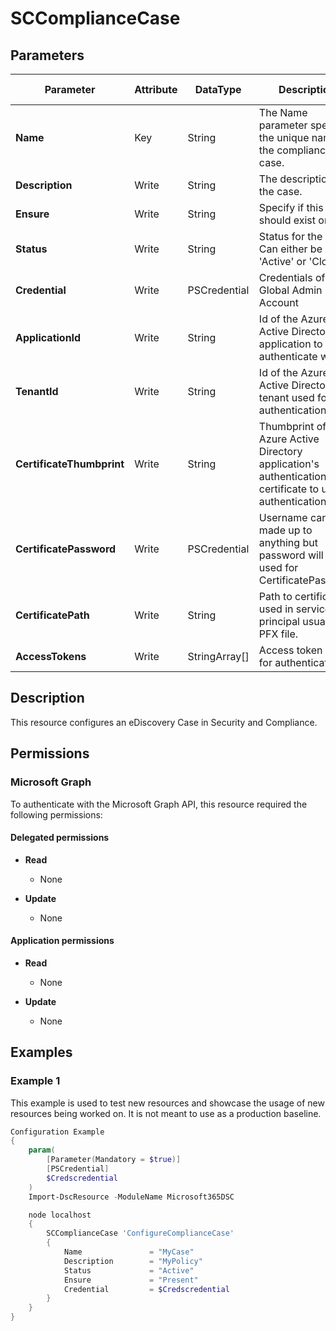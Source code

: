 ﻿# SCComplianceCase

## Parameters

| Parameter | Attribute | DataType | Description | Allowed Values |
| --- | --- | --- | --- | --- |
| **Name** | Key | String | The Name parameter specifies the unique name of the compliance case. | |
| **Description** | Write | String | The description of the case. | |
| **Ensure** | Write | String | Specify if this case should exist or not. | `Present`, `Absent` |
| **Status** | Write | String | Status for the case. Can either be 'Active' or 'Closed' | `Active`, `Closed` |
| **Credential** | Write | PSCredential | Credentials of the Global Admin Account | |
| **ApplicationId** | Write | String | Id of the Azure Active Directory application to authenticate with. | |
| **TenantId** | Write | String | Id of the Azure Active Directory tenant used for authentication. | |
| **CertificateThumbprint** | Write | String | Thumbprint of the Azure Active Directory application's authentication certificate to use for authentication. | |
| **CertificatePassword** | Write | PSCredential | Username can be made up to anything but password will be used for CertificatePassword | |
| **CertificatePath** | Write | String | Path to certificate used in service principal usually a PFX file. | |
| **AccessTokens** | Write | StringArray[] | Access token used for authentication. | |

## Description

This resource configures an eDiscovery Case in Security and Compliance.

## Permissions

### Microsoft Graph

To authenticate with the Microsoft Graph API, this resource required the following permissions:

#### Delegated permissions

- **Read**

    - None

- **Update**

    - None

#### Application permissions

- **Read**

    - None

- **Update**

    - None

## Examples

### Example 1

This example is used to test new resources and showcase the usage of new resources being worked on.
It is not meant to use as a production baseline.

```powershell
Configuration Example
{
    param(
        [Parameter(Mandatory = $true)]
        [PSCredential]
        $Credscredential
    )
    Import-DscResource -ModuleName Microsoft365DSC

    node localhost
    {
        SCComplianceCase 'ConfigureComplianceCase'
        {
            Name               = "MyCase"
            Description        = "MyPolicy"
            Status             = "Active"
            Ensure             = "Present"
            Credential         = $Credscredential
        }
    }
}
```

